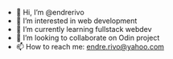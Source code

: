 - 👋 Hi, I’m @endrerivo
- 👀 I’m interested in web development
- 🌱 I’m currently learning fullstack webdev
- 💞️ I’m looking to collaborate on Odin project
- 📫 How to reach me: endre.rivo@yahoo.com

<!---
endrerivo/endrerivo is a ✨ special ✨ repository because its `README.md` (this file) appears on your GitHub profile.
You can click the Preview link to take a look at your changes.
--->
